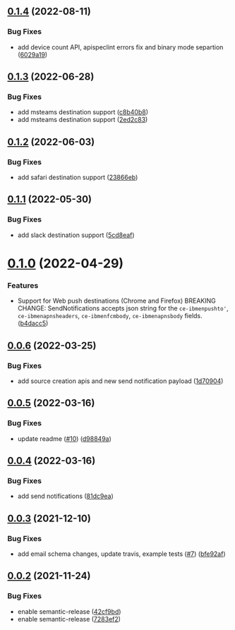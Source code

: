 ## [0.1.4](https://github.com/IBM/event-notifications-python-admin-sdk/compare/v0.1.3...v0.1.4) (2022-08-11)


### Bug Fixes

* add device count API, apispeclint errors fix and binary mode separtion ([6029a19](https://github.com/IBM/event-notifications-python-admin-sdk/commit/6029a19dd4ad9c2738a553a9810dee5468af0549))

## [0.1.3](https://github.com/IBM/event-notifications-python-admin-sdk/compare/v0.1.2...v0.1.3) (2022-06-28)


### Bug Fixes

* add msteams destination support ([c8b40b8](https://github.com/IBM/event-notifications-python-admin-sdk/commit/c8b40b8576eafe29764588da0e712d14b6084b65))
* add msteams destination support ([2ed2c83](https://github.com/IBM/event-notifications-python-admin-sdk/commit/2ed2c83fbe1a7782f6018350bfb41c40eefd6030))

## [0.1.2](https://github.com/IBM/event-notifications-python-admin-sdk/compare/v0.1.1...v0.1.2) (2022-06-03)


### Bug Fixes

* add safari destination support ([23866eb](https://github.com/IBM/event-notifications-python-admin-sdk/commit/23866ebd1ea8bd046e444cb5a332c83b0ed5a1ac))

## [0.1.1](https://github.com/IBM/event-notifications-python-admin-sdk/compare/v0.1.0...v0.1.1) (2022-05-30)


### Bug Fixes

* add slack destination support ([5cd8eaf](https://github.com/IBM/event-notifications-python-admin-sdk/commit/5cd8eafc2907aaa5be1c6ec767d8156375f33e9a))

# [0.1.0](https://github.com/IBM/event-notifications-python-admin-sdk/compare/v0.0.6...v0.1.0) (2022-04-29)


### Features

* Support for Web push destinations (Chrome and Firefox)  BREAKING CHANGE: SendNotifications accepts json string for the `ce-ibmenpushto'`, `ce-ibmenapnsheaders`, `ce-ibmenfcmbody`, `ce-ibmenapnsbody` fields. ([b4dacc5](https://github.com/IBM/event-notifications-python-admin-sdk/commit/b4dacc59a9ae2c45b6f2f3f75091fdc2159ccd3c))

## [0.0.6](https://github.com/IBM/event-notifications-python-admin-sdk/compare/v0.0.5...v0.0.6) (2022-03-25)


### Bug Fixes

* add source creation apis and new send notification payload ([1d70904](https://github.com/IBM/event-notifications-python-admin-sdk/commit/1d70904e4d0a5f8e8c4105ee87cc2965cad4718a))

## [0.0.5](https://github.com/IBM/event-notifications-python-admin-sdk/compare/v0.0.4...v0.0.5) (2022-03-16)


### Bug Fixes

* update readme ([#10](https://github.com/IBM/event-notifications-python-admin-sdk/issues/10)) ([d98849a](https://github.com/IBM/event-notifications-python-admin-sdk/commit/d98849ae35660d3ccb9912bfaed4d84849ef4065))

## [0.0.4](https://github.com/IBM/event-notifications-python-admin-sdk/compare/v0.0.3...v0.0.4) (2022-03-16)


### Bug Fixes

* add send notifications ([81dc9ea](https://github.com/IBM/event-notifications-python-admin-sdk/commit/81dc9ea209d23b9b40e6e8580e9be85b270314ad))

## [0.0.3](https://github.com/IBM/event-notifications-python-admin-sdk/compare/v0.0.2...v0.0.3) (2021-12-10)


### Bug Fixes

* add email schema changes, update travis, example tests ([#7](https://github.com/IBM/event-notifications-python-admin-sdk/issues/7)) ([bfe92af](https://github.com/IBM/event-notifications-python-admin-sdk/commit/bfe92af3440346f74931a04caa2dcdd804106026))

## [0.0.2](https://github.com/IBM/event-notifications-python-admin-sdk/compare/v0.0.1...v0.0.2) (2021-11-24)


### Bug Fixes

* enable semantic-release ([42cf9bd](https://github.com/IBM/event-notifications-python-admin-sdk/commit/42cf9bde67f9366a771ffd78a6f73aabde07e5bf))
* enable semantic-release ([7283ef2](https://github.com/IBM/event-notifications-python-admin-sdk/commit/7283ef2097663650cba5716e4d883e923ff27cca))
